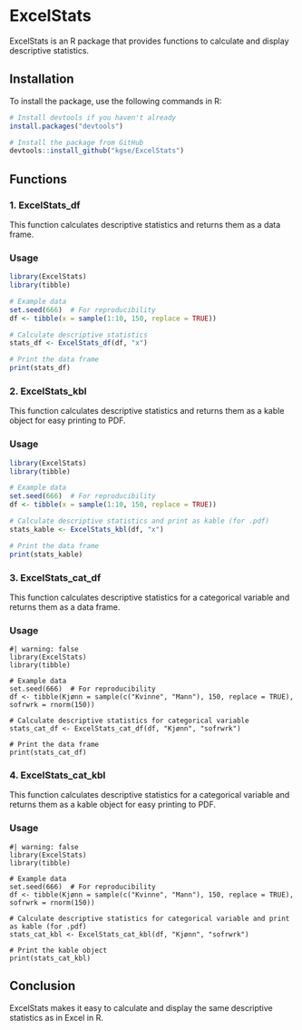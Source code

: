 # ExcelStats

ExcelStats is an R package that provides functions to calculate and display descriptive statistics.

## Installation

To install the package, use the following commands in R:

   ```r
   # Install devtools if you haven't already
   install.packages("devtools")

   # Install the package from GitHub
   devtools::install_github("kgse/ExcelStats")
   ```

## Functions

### 1. ExcelStats_df

This function calculates descriptive statistics and returns them as a data frame.

### Usage

   ```r
   library(ExcelStats)
   library(tibble)
   
   # Example data
   set.seed(666)  # For reproducibility
   df <- tibble(x = sample(1:10, 150, replace = TRUE))
   
   # Calculate descriptive statistics
   stats_df <- ExcelStats_df(df, "x")
   
   # Print the data frame
   print(stats_df)
   ```



### 2. ExcelStats_kbl

This function calculates descriptive statistics and returns them as a kable object for easy printing to PDF.

### Usage

   ```r
   library(ExcelStats)
   library(tibble)
   
   # Example data
   set.seed(666)  # For reproducibility
   df <- tibble(x = sample(1:10, 150, replace = TRUE))
   
   # Calculate descriptive statistics and print as kable (for .pdf)
   stats_kable <- ExcelStats_kbl(df, "x")
   
   # Print the data frame
   print(stats_kable)
   ```

### 3. ExcelStats_cat_df

This function calculates descriptive statistics for a categorical variable and returns them as a data frame.

### Usage

   ```{r}
   #| warning: false
   library(ExcelStats)
   library(tibble)

   # Example data
   set.seed(666)  # For reproducibility
   df <- tibble(Kjønn = sample(c("Kvinne", "Mann"), 150, replace = TRUE), sofrwrk = rnorm(150))

   # Calculate descriptive statistics for categorical variable
   stats_cat_df <- ExcelStats_cat_df(df, "Kjønn", "sofrwrk")

   # Print the data frame
   print(stats_cat_df)
   ```

### 4. ExcelStats_cat_kbl

This function calculates descriptive statistics for a categorical variable and returns them as a kable object for easy printing to PDF.

### Usage

   ```{r}
   #| warning: false
   library(ExcelStats)
   library(tibble)

   # Example data
   set.seed(666)  # For reproducibility
   df <- tibble(Kjønn = sample(c("Kvinne", "Mann"), 150, replace = TRUE), sofrwrk = rnorm(150))

   # Calculate descriptive statistics for categorical variable and print as kable (for .pdf)
   stats_cat_kbl <- ExcelStats_cat_kbl(df, "Kjønn", "sofrwrk")

   # Print the kable object
   print(stats_cat_kbl)
   ```

## Conclusion

ExcelStats makes it easy to calculate and display the same descriptive statistics as in Excel in R. 
